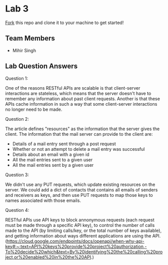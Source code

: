 # Lab 3
[Fork](https://docs.github.com/en/get-started/quickstart/fork-a-repo) this repo and clone it to your machine to get started!

## Team Members
- Mihir Singh

## Lab Question Answers

Question 1: 

One of the reasons RESTful APIs are scalable is that client-server interactions are
stateless, which means that the server doesn't have to remember any information
about past client requests. Another is that these APIs cache information in such
a way that some client-server interactions no longer need to be made.

Question 2:

The article defines "resources" as the information that the server gives the
client. The information that the mail server can provide to the client are:
* Details of a mail entry sent through a post request
* Whether or not an attempt to delete a mail entry was successful
* Details about an email with a given id
* All the mail entries sent to a given user
* All the mail entries sent by a given user

Question 3:

We didn't use any PUT requests, which update existing resources on the server.
We could add a dict of contacts that contains all emails of senders and
receivers as keys, and then use PUT requests to map those keys to names
associated with those emails.

Question 4:

RESTful APIs use API keys to block annonymous requests (each request must be
made through a specific API key), to control the number of calls made to the
API (by limiting calls/key, or the total number of keys available), and getting
information about ways different applications are using the API.
(https://cloud.google.com/endpoints/docs/openapi/when-why-api-key#:~:text=API%20keys%20provide%20project%20authorization,-To%20decide%20which&text=By%20identifying%20the%20calling%20project,or%20enabled%20in%20the%20API.)

